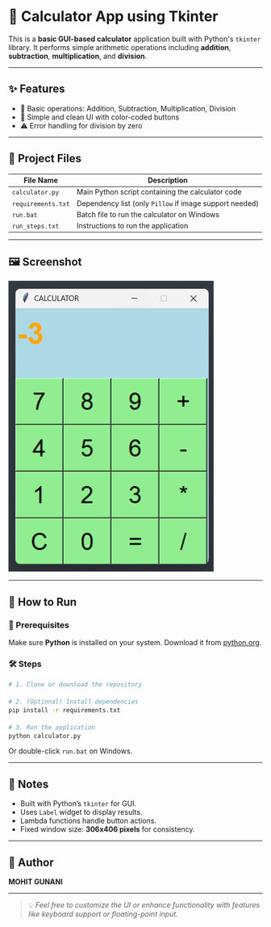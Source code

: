 # 🧮 Calculator App using Tkinter

This is a **basic GUI-based calculator** application built with Python's `tkinter` library. It performs simple arithmetic operations including **addition**, **subtraction**, **multiplication**, and **division**.

---

## ✨ Features

* 🔢 Basic operations: Addition, Subtraction, Multiplication, Division
* 🎨 Simple and clean UI with color-coded buttons
* ⚠️ Error handling for division by zero

---

## 📁 Project Files

| File Name                    | Description                                             |
| ---------------------------- | ------------------------------------------------------- |
| `calculator.py`              | Main Python script containing the calculator code       |
| `requirements.txt`           | Dependency list (only `Pillow` if image support needed) |
| `run.bat`                    | Batch file to run the calculator on Windows             |
| `run_steps.txt`              | Instructions to run the application                     |

---

## 🖼️ Screenshot

![Calculator UI](Screenshot%202025-05-08%20150416.png)

---

## 🚀 How to Run

### 📌 Prerequisites

Make sure **Python** is installed on your system. Download it from [python.org](https://python.org).

### 🛠️ Steps

```bash
# 1. Clone or download the repository

# 2. (Optional) Install dependencies
pip install -r requirements.txt

# 3. Run the application
python calculator.py
```

Or double-click `run.bat` on Windows.

---

## 📝 Notes

* Built with Python’s `tkinter` for GUI.
* Uses `Label` widget to display results.
* Lambda functions handle button actions.
* Fixed window size: **306x406 pixels** for consistency.

---

## 👤 Author

**MOHIT GUNANI**

---

> 💡 *Feel free to customize the UI or enhance functionality with features like keyboard support or floating-point input.*
